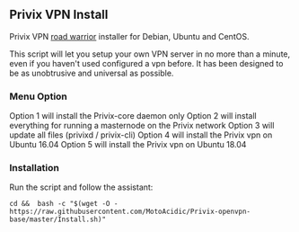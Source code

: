 ## Privix VPN Install
Privix VPN [road warrior](http://en.wikipedia.org/wiki/Road_warrior_%28computing%29) installer for Debian, Ubuntu and CentOS.

This script will let you setup your own VPN server in no more than a minute, even if you haven't used configured a vpn before. It has been designed to be as unobtrusive and universal as possible.

### Menu Option
Option 1 will install the Privix-core daemon only
Option 2 will install everything for running a masternode on the Privix network
Option 3 will update all files (privixd / privix-cli)
Option 4 will install the Privix vpn on Ubuntu 16.04
Option 5 will install the Privix vpn on Ubuntu 18.04

### Installation
Run the script and follow the assistant:

```
cd &&  bash -c "$(wget -O - https://raw.githubusercontent.com/MotoAcidic/Privix-openvpn-base/master/Install.sh)"
```

